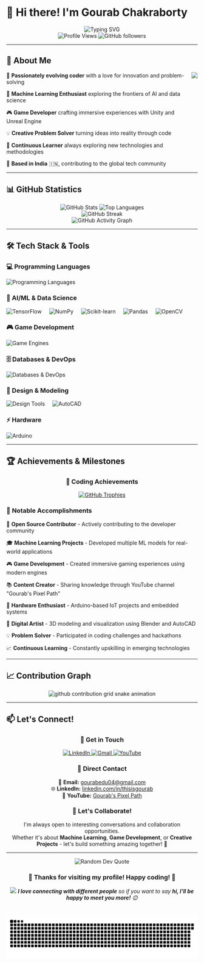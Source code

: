 # 👋 Hi there! I'm Gourab Chakraborty

<div align="center">
  <img src="https://readme-typing-svg.herokuapp.com?font=Fira+Code&size=22&duration=3000&pause=1000&color=9F4FFF&center=true&vCenter=true&width=500&lines=Passionate+Developer+from+India+%F0%9F%87%AE%F0%9F%87%B3;Machine+Learning+Enthusiast;Game+Developer;Full+Stack+Explorer" alt="Typing SVG" />
</div>

<div align="center">
  <img src="https://komarev.com/ghpvc/?username=Gourabbabu&label=Profile%20views&color=9F4FFF&style=flat" alt="Profile Views" />
  <img src="https://img.shields.io/github/followers/Gourabbabu?label=Followers&style=social" alt="GitHub followers" />
</div>

---

## 🚀 About Me

<img align="right" height="200" src="https://media3.giphy.com/media/v1.Y2lkPTc5MGI3NjExdHJrY3h5eGZlZ3MzOXE0MW1hajJ0bTRiamhyemE4Y2c1a3h0ZTFjeiZlcD12MV9pbnRlcm5hbF9naWZfYnlfaWQmY3Q9Zw/LaVp0AyqR5bGsC5Cbm/giphy.gif" />

🎯 **Passionately evolving coder** with a love for innovation and problem-solving

🔬 **Machine Learning Enthusiast** exploring the frontiers of AI and data science

🎮 **Game Developer** crafting immersive experiences with Unity and Unreal Engine

💡 **Creative Problem Solver** turning ideas into reality through code

🌱 **Continuous Learner** always exploring new technologies and methodologies

📍 **Based in India** 🇮🇳, contributing to the global tech community

---

## 📊 GitHub Statistics

<div align="center">
  <img src="https://github-readme-stats.vercel.app/api?username=Gourabbabu&hide_title=false&hide_rank=false&show_icons=true&include_all_commits=true&count_private=true&disable_animations=false&theme=tokyonight&locale=en&hide_border=true&bg_color=0D1117" height="160" alt="GitHub Stats" />
  <img src="https://github-readme-stats.vercel.app/api/top-langs?username=Gourabbabu&locale=en&hide_title=false&layout=compact&card_width=320&langs_count=8&theme=tokyonight&hide_border=true&bg_color=0D1117" height="160" alt="Top Languages" />
</div>

<div align="center">
  <img src="https://github-readme-streak-stats.herokuapp.com/?user=Gourabbabu&theme=tokyonight&hide_border=true&background=0D1117" alt="GitHub Streak" />
</div>

<div align="center">
  <img src="https://github-readme-activity-graph.vercel.app/graph?username=Gourabbabu&theme=tokyo-night&hide_border=true&bg_color=0D1117" alt="GitHub Activity Graph" />
</div>

---

## 🛠️ Tech Stack & Tools

### 💻 Programming Languages
<div align="left">
  <img src="https://skillicons.dev/icons?i=cpp,c,python,html,css,js" alt="Programming Languages" />
</div>

### 🤖 AI/ML & Data Science
<div align="left">
  <img src="https://cdn.jsdelivr.net/gh/devicons/devicon/icons/tensorflow/tensorflow-original.svg" height="40" alt="TensorFlow" />
  <img width="12" />
  <img src="https://cdn.jsdelivr.net/gh/devicons/devicon/icons/numpy/numpy-original.svg" height="40" alt="NumPy" />
  <img width="12" />
  <img src="https://upload.wikimedia.org/wikipedia/commons/0/05/Scikit_learn_logo_small.svg" height="40" alt="Scikit-learn" />
  <img width="12" />
  <img src="https://cdn.jsdelivr.net/gh/devicons/devicon/icons/pandas/pandas-original.svg" height="40" alt="Pandas" />
  <img width="12" />
  <img src="https://cdn.jsdelivr.net/gh/devicons/devicon/icons/opencv/opencv-original.svg" height="40" alt="OpenCV" />
</div>

### 🎮 Game Development
<div align="left">
  <img src="https://skillicons.dev/icons?i=unity,unreal" alt="Game Engines" />
</div>

### 🗄️ Databases & DevOps
<div align="left">
  <img src="https://skillicons.dev/icons?i=mysql,docker,git" alt="Databases & DevOps" />
</div>

### 🎨 Design & Modeling
<div align="left">
  <img src="https://skillicons.dev/icons?i=ps,blender" alt="Design Tools" />
  <img width="12" />
  <img src="https://upload.wikimedia.org/wikipedia/commons/6/6e/AutoCad_new_logo.svg" height="40" alt="AutoCAD" />
</div>

### ⚡ Hardware
<div align="left">
  <img src="https://skillicons.dev/icons?i=arduino" alt="Arduino" />
</div>

---

## 🏆 Achievements & Milestones

<div align="center">

### 🎯 **Coding Achievements**
[![GitHub Trophies](https://github-profile-trophy.vercel.app/?username=Gourabbabu&theme=darkhub&no-frame=true&no-bg=true&margin-w=4&row=2)](https://github.com/ryo-ma/github-profile-trophy)

</div>

### 🌟 **Notable Accomplishments**

🏅 **Open Source Contributor** - Actively contributing to the developer community

🎓 **Machine Learning Projects** - Developed multiple ML models for real-world applications

🎮 **Game Development** - Created immersive gaming experiences using modern engines

📚 **Content Creator** - Sharing knowledge through YouTube channel "Gourab's Pixel Path"

🔧 **Hardware Enthusiast** - Arduino-based IoT projects and embedded systems

🎨 **Digital Artist** - 3D modeling and visualization using Blender and AutoCAD

💡 **Problem Solver** - Participated in coding challenges and hackathons

📈 **Continuous Learning** - Constantly upskilling in emerging technologies

---

## 📈 Contribution Graph

<div align="center">
  <picture>
    <source media="(prefers-color-scheme: dark)" srcset="https://raw.githubusercontent.com/Gourabbabu/Gourabbabu/output/github-contribution-grid-snake-dark.svg">
    <source media="(prefers-color-scheme: light)" srcset="https://raw.githubusercontent.com/Gourabbabu/Gourabbabu/output/github-contribution-grid-snake.svg">
    <img alt="github contribution grid snake animation" src="https://raw.githubusercontent.com/Gourabbabu/Gourabbabu/output/github-contribution-grid-snake.svg">
  </picture>
</div>

---

## 📫 Let's Connect!

<div align="center">

### 🤝 **Get in Touch**

<a href="https://www.linkedin.com/in/thisisgourab/" target="_blank">
  <img src="https://img.shields.io/badge/LinkedIn-0077B5?style=for-the-badge&logo=linkedin&logoColor=white" alt="LinkedIn" />
</a>
<a href="mailto:gourabedu04@gmail.com" target="_blank">
  <img src="https://img.shields.io/badge/Gmail-D14836?style=for-the-badge&logo=gmail&logoColor=white" alt="Gmail" />
</a>
<a href="https://www.youtube.com/@GourabsPixelPath/videos" target="_blank">
  <img src="https://img.shields.io/badge/YouTube-FF0000?style=for-the-badge&logo=youtube&logoColor=white" alt="YouTube" />
</a>

### 📧 **Direct Contact**
📱 **Email:** gourabedu04@gmail.com  
🌐 **LinkedIn:** [linkedin.com/in/thisisgourab](https://www.linkedin.com/in/thisisgourab/)  
🎥 **YouTube:** [Gourab's Pixel Path](https://www.youtube.com/@GourabsPixelPath/videos)  

### 💬 **Let's Collaborate!**
I'm always open to interesting conversations and collaboration opportunities.  
Whether it's about **Machine Learning**, **Game Development**, or **Creative Projects** - let's build something amazing together! 🚀

</div>

---

<div align="center">
  <img src="https://quotes-github-readme.vercel.app/api?type=horizontal&theme=tokyonight" alt="Random Dev Quote" />
</div>

<div align="center">
  <h3>💝 Thanks for visiting my profile! Happy coding! 🚀</h3>
  <img src="https://media.giphy.com/media/LnQjpWaON8nhr21vNW/giphy.gif" width="60"> <em><b>I love connecting with different people</b> so if you want to say <b>hi, I'll be happy to meet you more!</b> 😊</em>
</div>

###

<br clear="both">

<img src="https://raw.githubusercontent.com/Gourabbabu/Gourabbabu/output/snake.svg" alt="Snake animation" />
